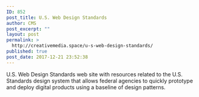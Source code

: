 ```yaml
---
ID: 852
post_title: U.S. Web Design Standards
author: CMS
post_excerpt: ""
layout: post
permalink: >
  http://creativemedia.space/u-s-web-design-standards/
published: true
post_date: 2017-12-21 23:52:38
---
```

U.S. Web Design Standards web site with resources related to the U.S. Standards design system that allows federal agencies to quickly prototype and deploy digital products using a baseline of design patterns.